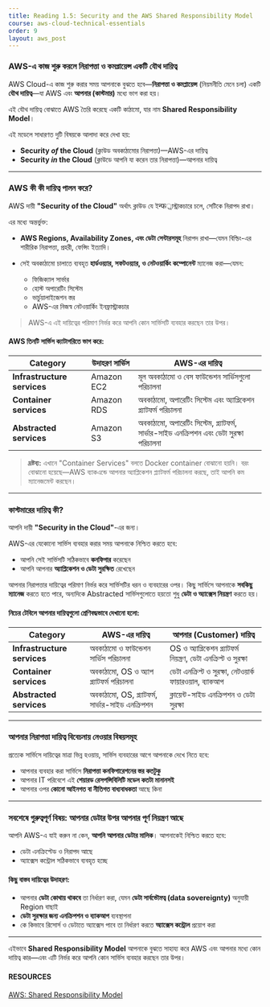 ```yaml
---
title: Reading 1.5: Security and the AWS Shared Responsibility Model
course: aws-cloud-technical-essentials
order: 9
layout: aws_post
---
```


### AWS-এ কাজ শুরু করলে নিরাপত্তা ও কমপ্লায়েন্স একটি যৌথ দায়িত্ব

AWS Cloud-এ কাজ শুরু করার সময় আপনাকে বুঝতে হবে—**নিরাপত্তা ও কমপ্লায়েন্স** (নিয়মনীতি মেনে চলা) একটি **যৌথ দায়িত্ব**—যা AWS এবং **আপনার (কাস্টমার)** মধ্যে ভাগ করা হয়।

এই যৌথ দায়িত্ব বোঝাতে AWS তৈরি করেছে একটি কাঠামো, যার নাম **Shared Responsibility Model**।

এই মডেলে সাধারণত দুটি বিষয়কে আলাদা করে দেখা হয়:

* **Security *of* the Cloud** (ক্লাউড অবকাঠামোর নিরাপত্তা)—AWS-এর দায়িত্ব
* **Security *in* the Cloud** (ক্লাউডে আপনি যা করেন তার নিরাপত্তা)—আপনার দায়িত্ব

---

### **AWS কী কী দায়িত্ব পালন করে?**

AWS দায়ী **"Security of the Cloud"** অর্থাৎ ক্লাউড যে ইन्फ্রাস্ট্রাকচারে চলে, সেটিকে নিরাপদ রাখা।

এর মধ্যে অন্তর্ভুক্ত:

* **AWS Regions, Availability Zones, এবং ডেটা সেন্টারসমূহ** নিরাপদ রাখা—যেমন বিল্ডিং-এর শারীরিক নিরাপত্তা, প্রহরী, ফেন্সিং ইত্যাদি।
* সেই অবকাঠামো চালাতে ব্যবহৃত **হার্ডওয়্যার, সফটওয়্যার, ও নেটওয়ার্কিং কম্পোনেন্ট** ম্যানেজ করা—যেমন:

  * ফিজিক্যাল সার্ভার
  * হোস্ট অপারেটিং সিস্টেম
  * ভার্চুয়ালাইজেশন স্তর
  * AWS-এর নিজস্ব নেটওয়ার্কিং ইনফ্রাস্ট্রাকচার

> AWS-এ এই দায়িত্বের পরিমাণ নির্ভর করে আপনি কোন সার্ভিসটি ব্যবহার করছেন তার উপর।

#### AWS তিনটি সার্ভিস ক্যাটাগরিতে ভাগ করে:

| **Category**                | **উদাহরণ সার্ভিস** | **AWS-এর দায়িত্ব**                                                                        |
| --------------------------- | ------------------ | ----------------------------------------------------------------------------------------- |
| **Infrastructure services** | Amazon EC2         | মূল অবকাঠামো ও বেস ফাউন্ডেশন সার্ভিসগুলো পরিচালনা                                         |
| **Container services**      | Amazon RDS         | অবকাঠামো, অপারেটিং সিস্টেম এবং অ্যাপ্লিকেশন প্ল্যাটফর্ম পরিচালনা                          |
| **Abstracted services**     | Amazon S3          | অবকাঠামো, অপারেটিং সিস্টেম, প্ল্যাটফর্ম, সার্ভার-সাইড এনক্রিপশন এবং ডেটা সুরক্ষা পরিচালনা |

> **দ্রষ্টব্য:** এখানে "Container Services" বলতে Docker container বোঝানো হয়নি। বরং বোঝানো হয়েছে—AWS ব্যাকএন্ডে আপনার অ্যাপ্লিকেশন প্ল্যাটফর্ম পরিচালনা করছে, তাই আপনি কম ম্যানেজমেন্ট করছেন।

---

### **কাস্টমারের দায়িত্ব কী?**

আপনি দায়ী **"Security in the Cloud"**-এর জন্য।

AWS-এর যেকোনো সার্ভিস ব্যবহার করার সময় আপনাকে নিশ্চিত করতে হবে:

* আপনি সেই সার্ভিসটি সঠিকভাবে **কনফিগার** করেছেন
* আপনি আপনার **অ্যাপ্লিকেশন ও ডেটা সুরক্ষিত** রেখেছেন

আপনার নিরাপত্তার দায়িত্বের পরিমাণ নির্ভর করে সার্ভিসটির ধরন ও ব্যবহারের ওপর।
কিছু সার্ভিসে আপনাকে **সবকিছু ম্যানেজ** করতে হতে পারে, অন্যদিকে Abstracted সার্ভিসগুলোতে হয়তো শুধু **ডেটা ও অ্যাক্সেস নিয়ন্ত্রণ** করতে হয়।

#### নিচের টেবিলে আপনার দায়িত্বগুলো শ্রেণিবদ্ধভাবে দেখানো হলো:

| **Category**                | **AWS-এর দায়িত্ব**                                | **আপনার (Customer) দায়িত্ব**                                      |
| --------------------------- | ------------------------------------------------- | ----------------------------------------------------------------- |
| **Infrastructure services** | অবকাঠামো ও ফাউন্ডেশন সার্ভিস পরিচালনা             | OS ও অ্যাপ্লিকেশন প্ল্যাটফর্ম নিয়ন্ত্রণ, ডেটা এনক্রিপ্ট ও সুরক্ষা |
| **Container services**      | অবকাঠামো, OS ও অ্যাপ প্ল্যাটফর্ম পরিচালনা         | ডেটা এনক্রিপ্ট ও সুরক্ষা, নেটওয়ার্ক ফায়ারওয়াল, ব্যাকআপ            |
| **Abstracted services**     | অবকাঠামো, OS, প্ল্যাটফর্ম, সার্ভার-সাইড এনক্রিপশন | ক্লায়েন্ট-সাইড এনক্রিপশন ও ডেটা সুরক্ষা                           |

---

### **আপনার নিরাপত্তা দায়িত্ব বিবেচনায় নেওয়ার বিষয়সমূহ**

প্রত্যেক সার্ভিসে দায়িত্বের মাত্রা ভিন্ন হওয়ায়, সার্ভিস ব্যবহারের আগে আপনাকে দেখে নিতে হবে:

* আপনার ব্যবহার করা সার্ভিসে **নিরাপত্তা কনফিগারেশনের স্তর কতটুকু**
* আপনার IT পরিবেশে এই **শেয়ারড রেসপন্সিবিলিটি মডেল কতটা মানানসই**
* আপনার ওপর **কোনো আইনগত বা নীতিগত বাধ্যবাধকতা** আছে কিনা

---

### **সবশেষে গুরুত্বপূর্ণ বিষয়: আপনার ডেটার উপর আপনার পূর্ণ নিয়ন্ত্রণ আছে**

আপনি AWS-এ যাই করুন না কেন, **আপনি আপনার ডেটার মালিক**।
আপনাকেই নিশ্চিত করতে হবে:

* ডেটা এনক্রিপ্টেড ও নিরাপদ আছে
* অ্যাক্সেস কন্ট্রোল সঠিকভাবে ব্যবহৃত হচ্ছে

#### কিছু বাস্তব দায়িত্বের উদাহরণ:

* আপনার **ডেটা কোথায় থাকবে** তা নির্ধারণ করা, যেমন **ডেটা সার্বভৌমত্ব (data sovereignty)** অনুযায়ী Region বাছাই
* **ডেটা সুরক্ষার জন্য এনক্রিপশন ও ব্যাকআপ** ব্যবস্থাপনা
* কে কিভাবে রিসোর্স ও ডেটাতে অ্যাক্সেস পাবে তা নির্ধারণ করতে **অ্যাক্সেস কন্ট্রোল** প্রয়োগ করা

---

এইভাবে **Shared Responsibility Model** আপনাকে বুঝতে সাহায্য করে AWS এবং আপনার মধ্যে কোন দায়িত্ব কার—এবং এটি নির্ভর করে আপনি কোন সার্ভিস ব্যবহার করছেন তার উপর।


#### RESOURCES

<a href="https://aws.amazon.com/compliance/shared-responsibility-model/" target="_blank" rel="noopener noreferrer">AWS: Shared Responsibility Model</a>

